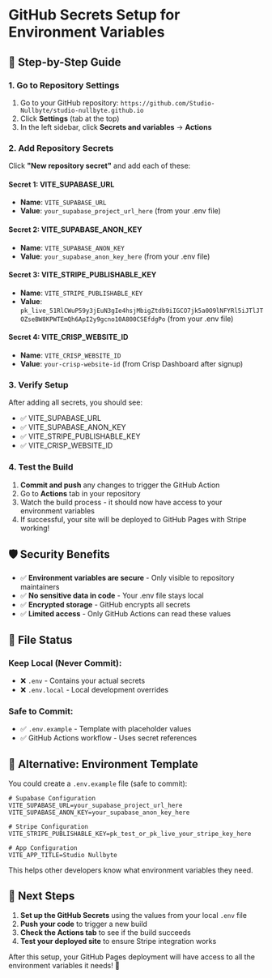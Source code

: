 # GitHub Secrets Setup for Environment Variables

## 🔐 **Step-by-Step Guide**

### 1. Go to Repository Settings
1. Go to your GitHub repository: `https://github.com/Studio-Nullbyte/studio-nullbyte.github.io`
2. Click **Settings** (tab at the top)
3. In the left sidebar, click **Secrets and variables** → **Actions**

### 2. Add Repository Secrets
Click **"New repository secret"** and add each of these:

#### Secret 1: VITE_SUPABASE_URL
- **Name**: `VITE_SUPABASE_URL`
- **Value**: `your_supabase_project_url_here` (from your .env file)

#### Secret 2: VITE_SUPABASE_ANON_KEY  
- **Name**: `VITE_SUPABASE_ANON_KEY`
- **Value**: `your_supabase_anon_key_here` (from your .env file)

#### Secret 3: VITE_STRIPE_PUBLISHABLE_KEY
- **Name**: `VITE_STRIPE_PUBLISHABLE_KEY`  
- **Value**: `pk_live_51RlCWuP59y3jEuN3gIe4hsjMbigZtdb9iIGCO7jk5a0O9lNFYRl5iJTlJTOZseBW8KPWTEmQh6ApI2y9gcno10A800CSEfdgPo` (from your .env file)

#### Secret 4: VITE_CRISP_WEBSITE_ID
- **Name**: `VITE_CRISP_WEBSITE_ID`
- **Value**: `your-crisp-website-id` (from Crisp Dashboard after signup)

### 3. Verify Setup
After adding all secrets, you should see:
- ✅ VITE_SUPABASE_URL
- ✅ VITE_SUPABASE_ANON_KEY  
- ✅ VITE_STRIPE_PUBLISHABLE_KEY
- ✅ VITE_CRISP_WEBSITE_ID

### 4. Test the Build
1. **Commit and push** any changes to trigger the GitHub Action
2. Go to **Actions** tab in your repository
3. Watch the build process - it should now have access to your environment variables
4. If successful, your site will be deployed to GitHub Pages with Stripe working!

## 🛡️ **Security Benefits**

- ✅ **Environment variables are secure** - Only visible to repository maintainers
- ✅ **No sensitive data in code** - Your .env file stays local
- ✅ **Encrypted storage** - GitHub encrypts all secrets
- ✅ **Limited access** - Only GitHub Actions can read these values

## 📁 **File Status**

### Keep Local (Never Commit):
- ❌ `.env` - Contains your actual secrets
- ❌ `.env.local` - Local development overrides

### Safe to Commit:
- ✅ `.env.example` - Template with placeholder values
- ✅ GitHub Actions workflow - Uses secret references

## 🔧 **Alternative: Environment Template**

You could create a `.env.example` file (safe to commit):

```properties
# Supabase Configuration
VITE_SUPABASE_URL=your_supabase_project_url_here
VITE_SUPABASE_ANON_KEY=your_supabase_anon_key_here

# Stripe Configuration  
VITE_STRIPE_PUBLISHABLE_KEY=pk_test_or_pk_live_your_stripe_key_here

# App Configuration
VITE_APP_TITLE=Studio Nullbyte
```

This helps other developers know what environment variables they need.

## 🚀 **Next Steps**

1. **Set up the GitHub Secrets** using the values from your local `.env` file
2. **Push your code** to trigger a new build
3. **Check the Actions tab** to see if the build succeeds
4. **Test your deployed site** to ensure Stripe integration works

After this setup, your GitHub Pages deployment will have access to all the environment variables it needs! 🎉
